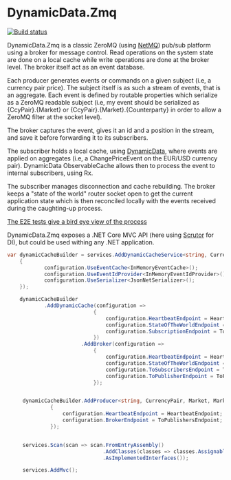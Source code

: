 ﻿# DynamicData.Zmq

[![Build status](https://ci.appveyor.com/api/projects/status/ac9e3j57b65ove3p?svg=true)](https://ci.appveyor.com/project/thomasraynal/dynamicdata-zmq)

DynamicData.Zmq is a classic ZeroMQ (using [NetMQ](https://github.com/zeromq/netmq)) pub/sub platform using a broker for message control. Read operations on the system state are done on a local cache while write operations are done at the broker level. The broker itself act as an event database.

Each producer generates events or commands on a given subject (i.e, a currency pair price). The subject itself is as such a stream of events, that is an aggregate. Each event is defined by routable properties which serialize as a ZeroMQ readable subject (i.e, my event should be serialized as {CcyPair}.{Market} or {CcyPair}.{Market}.{Counterparty} in order to allow a ZeroMQ filter at the socket level).

The broker captures the event, gives it an id and a position in the stream, and save it before forwarding it to its subscribers.

The subscriber holds a local cache, using [DynamicData](https://github.com/RolandPheasant/DynamicData), where events are applied on aggregates (i.e, a ChangePriceEvent on the EUR/USD currency pair). DynamicData ObservableCache allows then to process the event to internal subscribers, using Rx.

The subscriber manages disconnection and cache rebuilding. The broker keeps a "state of the world" router socket open to get the current application state which is then reconciled locally with the events received during the caughting-up process. 

[The E2E tests give a bird eye view of the process](https://github.com/thomasraynal/DynamicData.Zmq/tree/master/DynamicData.Zmq.Tests.E2E)

DynamicData.Zmq exposes a .NET Core MVC API (here using [Scrutor](https://github.com/khellang/Scrutor) for DI), but could be used withing any .NET application.

```csharp
var dynamicCacheBuilder = services.AddDynamicCacheService<string, CurrencyPair>(configuration =>
	{
            configuration.UseEventCache<InMemoryEventCache>();
            configuration.UseEventIdProvider<InMemoryEventIdProvider>();
            configuration.UseSerializer<JsonNetSerializer>();
	});

    dynamicCacheBuilder
			.AddDynamicCache(configuration =>
                            {
                                configuration.HeartbeatEndpoint = HeartbeatEndpoint;
                                configuration.StateOfTheWorldEndpoint = StateOfTheWorldEndpoint;
                                configuration.SubscriptionEndpoint = ToSubscribersEndpoint;
                            })
                        .AddBroker(configuration =>
                            {
                                configuration.HeartbeatEndpoint = HeartbeatEndpoint;
                                configuration.StateOfTheWorldEndpoint = StateOfTheWorldEndpoint;
                                configuration.ToSubscribersEndpoint = ToSubscribersEndpoint;
                                configuration.ToPublisherEndpoint = ToPublishersEndpoint;
                            });


     dynamicCacheBuilder.AddProducer<string, CurrencyPair, Market, MarketConfiguration>(configuration =>
              {
                  configuration.HeartbeatEndpoint = HeartbeatEndpoint;
                  configuration.BrokerEndpoint = ToPublishersEndpoint;
              });


     services.Scan(scan => scan.FromEntryAssembly()
                               .AddClasses(classes => classes.AssignableTo<IHostedService>())
                               .AsImplementedInterfaces());

     services.AddMvc();


